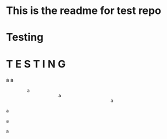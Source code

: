 # This is the readme for test repo
#
#
# Testing
# T	E	S	T	I	N	G
a
	a
			
			a
						a
											a
																			a
																																a	
																																																																	a
																																																																	

